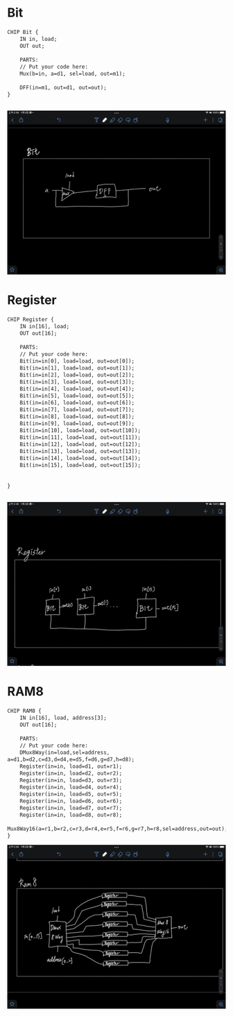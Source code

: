 # Bit

```
CHIP Bit {
    IN in, load;
    OUT out;

    PARTS:
    // Put your code here:
    Mux(b=in, a=d1, sel=load, out=m1);

    DFF(in=m1, out=d1, out=out);
}


```
![](https://github.com/Kenttsai1/co110a/blob/master/Picture/bit.jpg)

# Register

```
CHIP Register {
    IN in[16], load;
    OUT out[16];

    PARTS:
    // Put your code here:
    Bit(in=in[0], load=load, out=out[0]);
    Bit(in=in[1], load=load, out=out[1]);
    Bit(in=in[2], load=load, out=out[2]);
    Bit(in=in[3], load=load, out=out[3]);
    Bit(in=in[4], load=load, out=out[4]);
    Bit(in=in[5], load=load, out=out[5]);
    Bit(in=in[6], load=load, out=out[6]);
    Bit(in=in[7], load=load, out=out[7]);
    Bit(in=in[8], load=load, out=out[8]);
    Bit(in=in[9], load=load, out=out[9]);
    Bit(in=in[10], load=load, out=out[10]);
    Bit(in=in[11], load=load, out=out[11]);
    Bit(in=in[12], load=load, out=out[12]);
    Bit(in=in[13], load=load, out=out[13]);
    Bit(in=in[14], load=load, out=out[14]);
    Bit(in=in[15], load=load, out=out[15]);


}


```
![](https://github.com/Kenttsai1/co110a/blob/master/Picture/register.jpg)

# RAM8

```
CHIP RAM8 {
    IN in[16], load, address[3];
    OUT out[16];

    PARTS:
    // Put your code here:
    DMux8Way(in=load,sel=address, a=d1,b=d2,c=d3,d=d4,e=d5,f=d6,g=d7,h=d8);
    Register(in=in, load=d1, out=r1);
    Register(in=in, load=d2, out=r2);
    Register(in=in, load=d3, out=r3);
    Register(in=in, load=d4, out=r4);
    Register(in=in, load=d5, out=r5);
    Register(in=in, load=d6, out=r6);
    Register(in=in, load=d7, out=r7);
    Register(in=in, load=d8, out=r8);
    Mux8Way16(a=r1,b=r2,c=r3,d=r4,e=r5,f=r6,g=r7,h=r8,sel=address,out=out);
}

```
![](https://github.com/Kenttsai1/co110a/blob/master/Picture/ram8.jpg)
